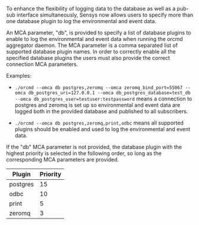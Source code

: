 To enhance the flexibility of logging data to the database as well as a pub-sub interface simultaneously, Sensys now allows users to specify more than one database plugin to log the environmental and event data.

An MCA parameter, "db", is provided to specify a list of database plugins to enable to log the environmental and event data when running the orcmd aggregator daemon. The MCA parameter is a comma separated list of supported database plugin names. In order to correctly enable all the specified database plugins the users must also provide the correct connection MCA parameters.

Examples:

* ```./orcmd --omca db postgres,zeromq --omca zeromq_bind_port=55067 --omca db_postgres_uri=127.0.0.1 --omca db_postgres_database=test_db --omca db_postgres_user=testuser:testpassword``` means a connection to postgres and zeromq is set up so environmental and event data are logged both in the provided database and published to all subscribers.

* ```./orcmd --omca db postgres,zeromq,print,odbc``` means all supported plugins should be enabled and used to log the environmental and event data.

If the "db" MCA parameter is not provided, the database plugin with the highest priority is selected in the following order, so long as the corresponding MCA parameters are provided.

| Plugin   | Priority |
| -------  | -------- |
| postgres | 15       |
| odbc     | 10       |
| print    | 5        |
| zeromq   | 3        |
